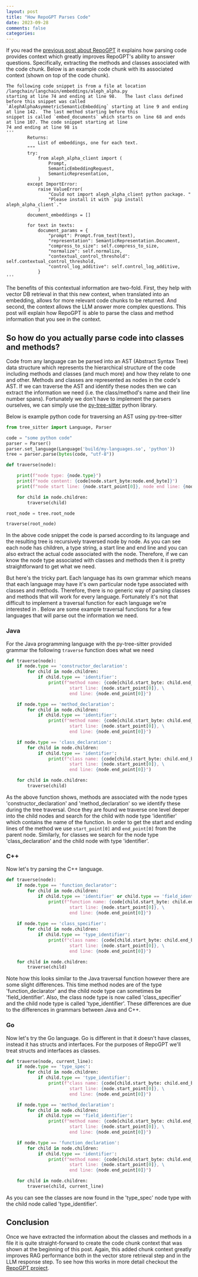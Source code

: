 ```yaml
---
layout: post
title: "How RepoGPT Parses Code"
date: 2023-09-28
comments: false
categories: 
---
```


If you read the [previous post about RepoGPT](https://alexminnaar.com/2023/08/07/RepoGPT-Improved-Question-Answering-Over-Repositories.html)
it explains how parsing code provides context which greatly improves RepoGPT's ability to answer questions.  Specifically,
extracting the methods and classes associated with the code chunk.  Below is an example code chunk with its associated
context (shown on top of the code chunk).

```
The following code snippet is from a file at location /langchain/langchain/embeddings/aleph_alpha.py 
starting at line 74 and ending at line 98.   The last class defined before this snippet was called 
`AlephAlphaAsymmetricSemanticEmbedding` starting at line 9 and ending at line 142.  The last method starting before this 
snippet is called `embed_documents` which starts on line 68 and ends at line 107. The code snippet starting at line 
74 and ending at line 98 is 
'''
        Returns:
            List of embeddings, one for each text.
        """
        try:
            from aleph_alpha_client import (
                Prompt,
                SemanticEmbeddingRequest,
                SemanticRepresentation,
            )
        except ImportError:
            raise ValueError(
                "Could not import aleph_alpha_client python package. "
                "Please install it with `pip install aleph_alpha_client`."
            )
        document_embeddings = []

        for text in texts:
            document_params = {
                "prompt": Prompt.from_text(text),
                "representation": SemanticRepresentation.Document,
                "compress_to_size": self.compress_to_size,
                "normalize": self.normalize,
                "contextual_control_threshold": self.contextual_control_threshold,
                "control_log_additive": self.control_log_additive,
            }
'''            
``` 

The benefits of this contextual information are two-fold.  First, they help with vector DB retrieval in that this new 
context, when translated into an embedding, allows for more relevant code chunks to be returned.  And second, the context allows
the LLM answer more complex questions.  This post will explain how RepoGPT is able to parse the class and method information
that you see in the context.

## So how do you actually parse code into classes and methods?

Code from any language can be parsed into an AST (Abstract Syntax Tree) data structure which represents the hierarchical 
structure of the code including methods and classes (and much more) and how they relate to one and other.  Methods and 
classes are represented as nodes in the code's AST.  If we can traverse the AST and identify these nodes then we
can extract the information we need (i.e. the class/method's name and their line number spans).  Fortunately we don't 
have to implement the parsers ourselves, we can simply use the [py-tree-sitter](https://github.com/tree-sitter/py-tree-sitter) 
python library.

Below is example python code for traversing an AST using py-tree-sitter

```python
from tree_sitter import Language, Parser

code = "some python code"
parser = Parser()
parser.set_language(Language('build/my-languages.so', 'python'))
tree = parser.parse(bytes(code, "utf-8"))

def traverse(node):

    print(f"node type: {node.type}")
    print(f"node content: {code[node.start_byte:node.end_byte]}")
    print(f"node start line: {node.start_point[0]}, node end line: {node.end_point[0]}")

    for child in node.children:
        traverse(child)

root_node = tree.root_node

traverse(root_node)
```

In the above code snippet the code is parsed according to its language and the resulting tree is recursively traversed node by node.
As you can see each node has children, a type string, a start line and end line and you can also extract the actual code associated
with the node.  Therefore, if we can know the node type associated with classes and methods then it is pretty straightforward
to get what we need.

But here's the tricky part.  Each language has its own grammar which means that each language may have it's own particular
node type associated with classes and methods.  Therefore, there is no generic way of parsing classes and methods that will
work for every language.  Fortunately it's not that difficult to implement a traversal function for each language we're 
interested in .  Below are some example traversal functions for a few languages that will parse out the information we
need.

### Java

For the Java programming language with the py-tree-sitter provided grammar the following `traverse` function does what we need

```python
def traverse(node):
    if node.type == 'constructor_declaration':
        for child in node.children:
            if child.type == 'identifier':
                print(f"method name: {code[child.start_byte: child.end_byte]}, \
                        start line: {node.start_point[0]}, \
                        end line: {node.end_point[0]}")

    if node.type == 'method_declaration':
        for child in node.children:
            if child.type == 'identifier':
                print(f"method name: {code[child.start_byte: child.end_byte]}, \
                        start line: {node.start_point[0]}, \
                        end line: {node.end_point[0]}")

    if node.type == 'class_declaration':
        for child in node.children:
            if child.type == 'identifier':
                print(f"class name: {code[child.start_byte: child.end_byte]}, \
                        start line: {node.start_point[0]}, \
                        end line: {node.end_point[0]}")

    for child in node.children:
        traverse(child)
```

As the above function shows, methods are associated with the node types 'constructor_declaration' and 'method_declaration'
so we identify these during the tree traversal.  Once they are found we traverse one level deeper into the child nodes and
search for the child with node type 'identifier' which contains the name of the function.  In order to get the start and ending
lines of the method we use `start_point[0]` and `end_point[0]` from the parent node.  Similarly, for classes we search
for the node type 'class_declaration' and the child node with type 'identifier'.

### C++

Now let's try parsing the C++ language.

```python
def traverse(node):
    if node.type == 'function_declarator':
        for child in node.children:
            if child.type == 'identifier' or child.type == 'field_identifier':
                print(f"function name: {code[child.start_byte: child.end_byte]}, \
                        start line: {node.start_point[0]}, \
                        end line: {node.end_point[0]}")
                        
    if node.type == 'class_specifier':
        for child in node.children:
            if child.type == 'type_identifier':
                print(f"class name: {code[child.start_byte: child.end_byte]}, \
                        start line: {node.start_point[0]}, \
                        end line: {node.end_point[0]}")

    for child in node.children:
        traverse(child)
```

Note how this looks similar to the Java traversal function however there are some slight differences.  This time method
nodes are of the type 'function_declarator' and the child node type can sometimes be 'field_identifier'.  Also, the class
node type is now called 'class_specifier' and the child node type is called 'type_identifier'.  These differences are due
to the differences in grammars between Java and C++.

### Go

Now let's try the Go language.  Go is different in that it doesn't have classes, instead it has structs and interfaces.
For the purposes of RepoGPT we'll treat structs and interfaces as classes.

```python
def traverse(node, current_line):
    if node.type == 'type_spec':
        for child in node.children:
            if child.type == 'type_identifier':
                print(f"class name: {code[child.start_byte: child.end_byte]}, \
                        start line: {node.start_point[0]}, \
                        end line: {node.end_point[0]}")

    if node.type == 'method_declaration':
        for child in node.children:
            if child.type == 'field_identifier':
                print(f"method name: {code[child.start_byte: child.end_byte]}, \
                        start line: {node.start_point[0]}, \
                        end line: {node.end_point[0]}")

    if node.type == 'function_declaration':
        for child in node.children:
            if child.type == 'identifier':
                print(f"method name: {code[child.start_byte: child.end_byte]}, \
                        start line: {node.start_point[0]}, \
                        end line: {node.end_point[0]}")

    for child in node.children:
        traverse(child, current_line)
```

As you can see the classes are now found in the 'type_spec' node type with the child node called 'type_identifier'.

## Conclusion

Once we have extracted the information about the classes and methods in a file it is quite straight-forward to create the 
code chunk context that was shown at the beginning of this post.  Again, this added chunk context greatly improves RAG 
performance both in the vector store retrieval step and in the LLM response step.  To see how this works in more detail 
checkout the [RepoGPT project](https://github.com/alexminnaar/RepoGPT).